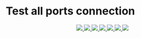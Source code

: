 # Test all ports connection


<p align="center">
    <a href="https://github.com/matichewer/test-all-ports-connection/actions">
        <img src="https://github.com/matichewer/test-all-ports-connection/actions/workflows/shellcheck.yml/badge.svg?event=push">
    </a>    
    <a href="https://github.com/matichewer/test-all-ports-connection/issues">
        <img src="https://img.shields.io/github/issues/matichewer/test-all-ports-connection?style=flat-square&color=red&label=open&query=is%3Aopen">
    </a> 
    <a href="https://github.com/matichewer/test-all-ports-connection/issues?q=is%3Aissue+is%3Aclosed+" target="_blank" rel="noopener noreferrer">
        <img src="https://img.shields.io/github/issues-closed/matichewer/test-all-ports-connection?style=flat-square&color=success&label=closed&query=is%3Aclosed">
    </a>
    <a href="https://github.com/matichewer/test-all-ports-connection/stargazers">
        <img src="https://img.shields.io/github/stars/matichewer/test-all-ports-connection?color=success&style=flat">
    </a>    
    <a href="https://github.com/matichewer/test-all-ports-connection/forks">
        <img src="https://img.shields.io/github/forks/matichewer/test-all-ports-connection?color=blue&style=flat">
    </a>
    <a href="https://github.com/matichewer/test-all-ports-connection/contributors">
        <img src="https://img.shields.io/github/contributors/matichewer/test-all-ports-connection?color=blue&style=flat">
    </a>
    <a>
        <img src="https://img.shields.io/github/repo-size/matichewer/test-all-ports-connection?color=blue&style=flat">
    </a>   
</p>
